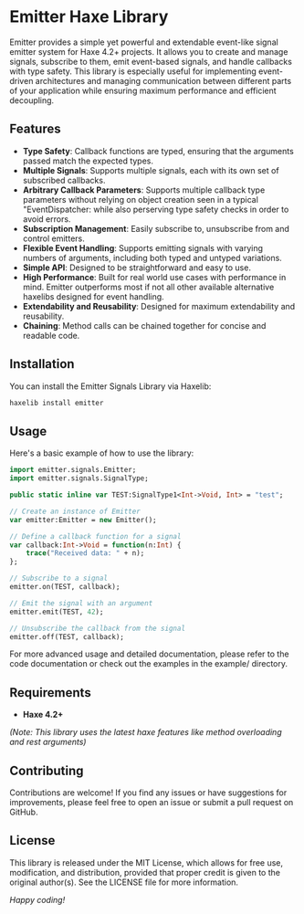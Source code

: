 # Emitter Haxe Library

Emitter provides a simple yet powerful and extendable event-like signal emitter system for Haxe 4.2+ projects. It allows you to create and manage signals, subscribe to them, emit event-based signals, and handle callbacks with type safety. This library is especially useful for implementing event-driven architectures and managing communication between different parts of your application while ensuring maximum performance and efficient decoupling.

## Features

- **Type Safety**: Callback functions are typed, ensuring that the arguments passed match the expected types.
- **Multiple Signals**: Supports multiple signals, each with its own set of subscribed callbacks.
- **Arbitrary Callback Parameters**: Supports multiple callback type parameters without relying on object creation seen in a typical "EventDispatcher: while also perserving type safety checks in order to avoid errors.
- **Subscription Management**: Easily subscribe to, unsubscribe from and control emitters.
- **Flexible Event Handling**: Supports emitting signals with varying numbers of arguments, including both typed and untyped variations.
- **Simple API**: Designed to be straightforward and easy to use.
- **High Performance**: Built for real world use cases with performance in mind. Emitter outperforms most if not all other available alternative haxelibs designed for event handling.
- **Extendability and Reusability**: Designed for maximum extendability and reusability.
- **Chaining**: Method calls can be chained together for concise and readable code.

## Installation

You can install the Emitter Signals Library via Haxelib:

```bash
haxelib install emitter
```

## Usage

Here's a basic example of how to use the library:

```hx
import emitter.signals.Emitter;
import emitter.signals.SignalType;
```

```hx
public static inline var TEST:SignalType1<Int->Void, Int> = "test";
```

```hx
// Create an instance of Emitter
var emitter:Emitter = new Emitter();

// Define a callback function for a signal
var callback:Int->Void = function(n:Int) {
    trace("Received data: " + n);
};

// Subscribe to a signal
emitter.on(TEST, callback);

// Emit the signal with an argument
emitter.emit(TEST, 42);

// Unsubscribe the callback from the signal
emitter.off(TEST, callback);
```

For more advanced usage and detailed documentation, please refer to the code documentation or check out the examples in the example/ directory.

## Requirements

- **Haxe 4.2+**

*(Note: This library uses the latest haxe features like method overloading and rest arguments)*

## Contributing

Contributions are welcome! If you find any issues or have suggestions for improvements, please feel free to open an issue or submit a pull request on GitHub.

## License

This library is released under the MIT License, which allows for free use, modification, and distribution, provided that proper credit is given to the original author(s). See the LICENSE file for more information.

*Happy coding!*

